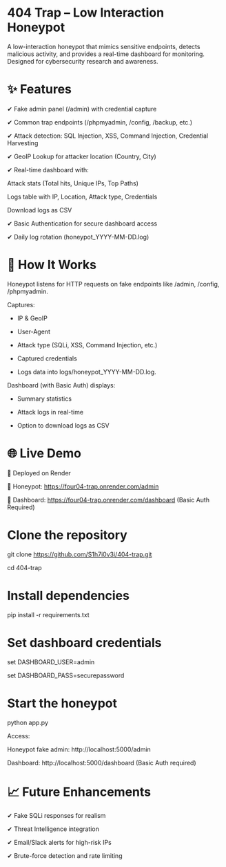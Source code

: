 # 404 Trap – Low Interaction Honeypot
A low-interaction honeypot that mimics sensitive endpoints, detects malicious activity, and provides a real-time dashboard for monitoring. Designed for cybersecurity research and awareness.

# ✨ Features
✔ Fake admin panel (/admin) with credential capture

✔ Common trap endpoints (/phpmyadmin, /config, /backup, etc.)

✔ Attack detection: SQL Injection, XSS, Command Injection, Credential Harvesting

✔ GeoIP Lookup for attacker location (Country, City)

✔ Real-time dashboard with:

Attack stats (Total hits, Unique IPs, Top Paths)

Logs table with IP, Location, Attack type, Credentials

Download logs as CSV

✔ Basic Authentication for secure dashboard access

✔ Daily log rotation (honeypot_YYYY-MM-DD.log)

# 🚀 How It Works
Honeypot listens for HTTP requests on fake endpoints like /admin, /config, /phpmyadmin.

Captures:

- IP & GeoIP

- User-Agent

- Attack type (SQLi, XSS, Command Injection, etc.)

- Captured credentials

- Logs data into logs/honeypot_YYYY-MM-DD.log.

Dashboard (with Basic Auth) displays:

- Summary statistics

- Attack logs in real-time

- Option to download logs as CSV

# 🌐 Live Demo

🚀 Deployed on Render

🔗 Honeypot: https://four04-trap.onrender.com/admin

🔗 Dashboard: https://four04-trap.onrender.com/dashboard (Basic Auth Required)



# Clone the repository
git clone https://github.com/S1h7i0v3i/404-trap.git

cd  404-trap

# Install dependencies
pip install -r requirements.txt

# Set dashboard credentials
set DASHBOARD_USER=admin

set DASHBOARD_PASS=securepassword

# Start the honeypot
python app.py

Access:

Honeypot fake admin: http://localhost:5000/admin

Dashboard: http://localhost:5000/dashboard (Basic Auth required)

# 📈 Future Enhancements
✔ Fake SQLi responses for realism

✔ Threat Intelligence integration 

✔ Email/Slack alerts for high-risk IPs

✔ Brute-force detection and rate limiting
